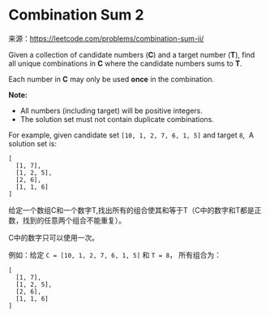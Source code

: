 # Combination Sum 2

来源：<https://leetcode.com/problems/combination-sum-ii/>

Given a collection of candidate numbers (**C**) and a target number (**T**), find all unique combinations in **C** where the candidate numbers sums to **T**.

Each number in **C** may only be used **once** in the combination.

**Note:**

- All numbers (including target) will be positive integers.
- The solution set must not contain duplicate combinations.

For example, given candidate set `[10, 1, 2, 7, 6, 1, 5]` and target `8`, 
A solution set is: 

```
[
  [1, 7],
  [1, 2, 5],
  [2, 6],
  [1, 1, 6]
]
```

给定一个数组C和一个数字T,找出所有的组合使其和等于T（C中的数字和T都是正数，找到的任意两个组合不能重复）。

C中的数字只可以使用一次。

例如：给定 `C = [10, 1, 2, 7, 6, 1, 5]` 和 `T = 8`， 所有组合为：

```
[
  [1, 7],
  [1, 2, 5],
  [2, 6],
  [1, 1, 6]
]
```

